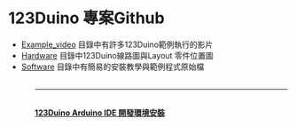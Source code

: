 # 123Duino 專案Github
<UL>
<LI><a href="https://github.com/123duino/123duino/tree/master/Example_video">Example_video</a> 目錄中有許多123Duino範例執行的影片
<LI><a href="https://github.com/123duino/123duino/tree/master/Hardware">Hardware</a> 目錄中123Duino線路圖與Layout 零件位置圖
<LI><a href="https://github.com/123duino/123duino/tree/master/Software">Software</a> 目錄中有簡易的安裝教學與範例程式原始檔
<UL>
<BR>
<HR>
<BR>
<B><a href="https://github.com/123duino/123duino/blob/master/Software/README.md">123Duino Arduino IDE 開發環境安裝</a>
